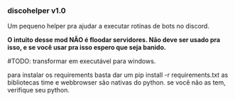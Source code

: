 ### discohelper v1.0

Um pequeno helper pra ajudar a executar rotinas de bots no discord. 

**O intuito desse mod NÃO é floodar servidores. Não deve ser usado pra isso, e se você usar pra isso espero que seja banido.**

#TODO: transformar em executável para windows.

para instalar os requirements basta dar um pip install -r requirements.txt
as bibliotecas time e webbrowser são nativas do python. se você não as tem, verifique seu python.